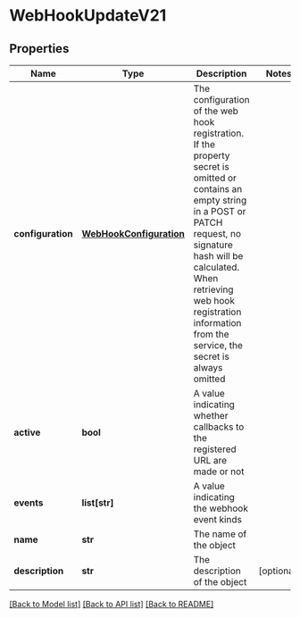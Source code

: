 # WebHookUpdateV21

## Properties
Name | Type | Description | Notes
------------ | ------------- | ------------- | -------------
**configuration** | [**WebHookConfiguration**](WebHookConfiguration.md) | The configuration of the web hook registration.                If the property secret is omitted or contains an empty string in a POST or PATCH request,  no signature hash will be calculated.                When retrieving web hook registration information from the service, the secret is always omitted | 
**active** | **bool** | A value indicating whether callbacks to the registered URL are made or not | 
**events** | **list[str]** | A value indicating the webhook event kinds | 
**name** | **str** | The name of the object | 
**description** | **str** | The description of the object | [optional] 

[[Back to Model list]](../README.md#documentation-for-models) [[Back to API list]](../README.md#documentation-for-api-endpoints) [[Back to README]](../README.md)


